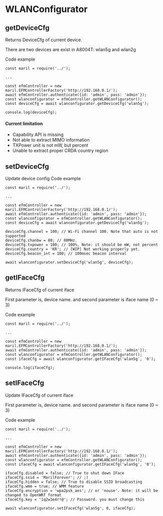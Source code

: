 # WLANConfigurator
## getDeviceCfg
Returns DeviceCfg of current device.

There are two devices are exist in A8004T: wlan5g and wlan2g

Code example
```
const maril = require('../');

...

const efmController = new maril.EFMControllerFactory('http://192.168.0.1/');
await efmController.authenticate({id: 'admin', pass: 'admin'});
const wlanconfigurator = efmController.getWLANConfigurator();
const deviceCfg = await wlanconfigurator.getDeviceCfg('wlan5g');

console.log(deviceCfg);
```

#### Current limitation
* Capability API is missing
* Not able to extract MIMO information
* TXPower unit is not mW, but percent
* Unable to extract proper CRDA country region

## setDeviceCfg
Update device config
Code example
```
const maril = require('../');

...

const efmController = new maril.EFMControllerFactory('http://192.168.0.1/');
await efmController.authenticate({id: 'admin', pass: 'admin'});
const wlanconfigurator = efmController.getWLANConfigurator();
const deviceCfg = await wlanconfigurator.getDeviceCfg('wlan5g');

deviceCfg.channel = 100; // Wi-Fi channel 100. Note that auto is not supported
deviceCfg.chanbw = 80; // 80MHz.
deviceCfg.txpower = 100; // 100%, Note: it should be mW, not percent
deviceCfg.country = 'KR'; // [WIP] Not working properly yet.
deviceCfg.beacon_int = 100; // 100msec beacon interval

await wlanconfigurator.setDeviceCfg('wlan5g', deviceCfg);
```

## getIFaceCfg
Returns IFaceCfg of current iface

First parameter is, device name. and second parameter is iface name (0 ~ 3)

Code example
```
const maril = require('../');

...

const efmController = new maril.EFMControllerFactory('http://192.168.0.1/');
await efmController.authenticate({id: 'admin', pass: 'admin'});
const wlanconfigurator = efmController.getWLANConfigurator();
const ifaceCfg = await wlanconfigurator.getIFaceCfg('wlan5g', '0');

console.log(ifaceCfg);
```

## setIFaceCfg
Update IFaceCfg of current iface

First parameter is, device name. and second parameter is iface name (0 ~ 3)

Code example
```
const maril = require('../');

...

const efmController = new maril.EFMControllerFactory('http://192.168.0.1/');
await efmController.authenticate({id: 'admin', pass: 'admin'});
const wlanconfigurator = efmController.getWLANConfigurator();
const ifaceCfg = await wlanconfigurator.getIFaceCfg('wlan5g', '0');

ifaceCfg.disabled = false; // True to shut down IFace
ifaceCfg.ssid = 'MarilForever'; // ;)
ifaceCfg.hidden = false; // True to disable SSID broadcasting
ifaceCfg.wmm = true; // WMM feature
ifaceCfg.encryption = 'wpa2psk_aes'; // or 'nouse'. Note: it will be changed to OpenWRT format
ifaceCfg.key = '1q2w3e4r!@'; // Password. you must change this

await wlanconfigurator.setIFaceCfg('wlan5g', 0, ifaceCfg); 
```